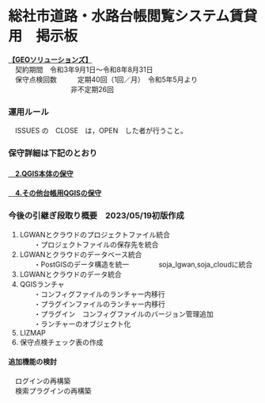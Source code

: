# 総社市道路・水路台帳閲覧システム賃貸用　掲示板  
**[【GEOソリューションズ】](https://geo-sol.co.jp/)**   
　契約期間　令和3年9月1日～令和8年8月31日  
　保守点検回数　　　定期40回（1回／月）　令和5年5月より   
　　　　　　　　　非不定期26回  
### 運用ルール  
　ISSUES の　CLOSE　は，OPEN　した者が行うこと。  
### 保守詳細は下記のとおり
#### [　2.QGIS本体の保守](https://github.com/city-soja-chiiki/QGIS/blob/main/2.QGIS%E6%9C%AC%E4%BD%93%E3%81%AE%E4%BF%9D%E5%AE%88.md)  
#### [　4.その他台帳用QGISの保守](https://github.com/city-soja-chiiki/QGIS/blob/main/4.%E3%81%9D%E3%81%AE%E4%BB%96%E5%8F%B0%E5%B8%B3%E7%94%A8QGIS%E3%81%AE%E4%BF%9D%E5%AE%88.md)  　
### 今後の引継ぎ段取り概要　2023/05/19初版作成
1. LGWANとクラウドのプロジェクトファイル統合  
　　・プロジェクトファイルの保存先を統合  
2. LGWANとクラウドのデータベース統合  
　　・PostGISのデータ構造を統一
　　　　soja_lgwan,soja_cloudに統合
3. LGWANとクラウドのデータ統合   
4. QGISランチャ  
　　・コンフィグファイルのランチャー内移行  
　　・プラグインファイルのランチャー内移行  
　　・プラグイン　コンフィグファイルのバージョン管理追加  
　　・ランチャーのオブジェクト化  
1. LIZMAP
1. 保守点検チェック表の作成  
#### 追加機能の検討
　ログインの再構築  
　検索プラグインの再構築    
